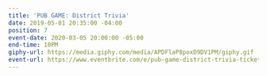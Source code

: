 ```yaml
---
title: 'PUB GAME: District Trivia'
date: 2019-05-01 20:35:00 -04:00
position: 7
event-date: 2020-03-05 20:00:00 -05:00
end-time: 10PM
giphy-url: https://media.giphy.com/media/APDFlaP8poxD9DV1PM/giphy.gif
event-url: https://www.eventbrite.com/e/pub-game-district-trivia-tickets-97013456861
---
```


